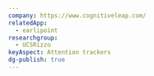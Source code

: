 ```yaml
---
company: https://www.cognitiveleap.com/
relatedApp:
  - earlipoint
researchgroup:
  - UCSRizzo
keyAspect: Attention trackers
dg-publish: true
---
```

